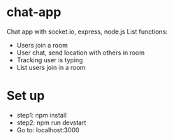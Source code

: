 # chat-app
Chat app with socket.io, express, node.js
List functions:
- Users join a room
- User chat, send location with others in room
- Tracking user is typing
- List users join in a room

# Set up
- step1: npm install
- step2: npm run devstart
- Go to: localhost:3000
